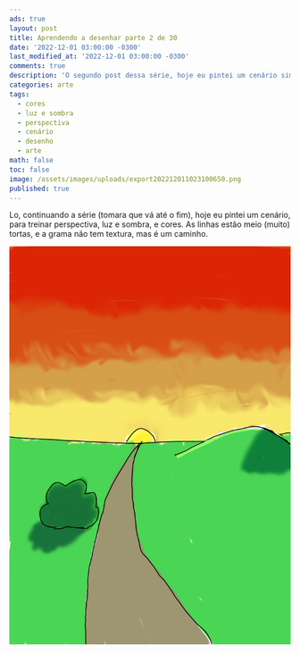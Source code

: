 ```yaml
---
ads: true
layout: post
title: Aprendendo a desenhar parte 2 de 30
date: '2022-12-01 03:00:00 -0300'
last_modified_at: '2022-12-01 03:00:00 -0300'
comments: true
description: 'O segundo post dessa série, hoje eu pintei um cenário simples'
categories: arte
tags:
  - cores
  - luz e sombra
  - perspectiva
  - cenário
  - desenho
  - arte
math: false
toc: false
image: /assets/images/uploads/export202212011023100650.png
published: true
---
```

Lo, continuando a série (tomara que vá até o fim), hoje eu pintei um cenário, para treinar perspectiva, luz e sombra, e cores. As linhas estão meio (muito) tortas, e a grama não tem textura, mas é um caminho.

![Uma paisagem de um caminho que vai até o pôr do sol no horizonte](/assets/images/uploads/export202212011023100650.png "Que céu esquisito")
